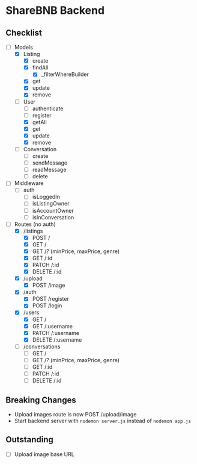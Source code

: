 # ShareBNB Backend

## Checklist

- [ ] Models
    - [X] Listing
        - [X] create
        - [X] findAll
            - [X] _filterWhereBuilder
        - [X] get
        - [X] update
        - [X] remove
    - [ ] User
        - [ ] authenticate
        - [ ] register
        - [X] getAll
        - [X] get
        - [X] update
        - [X] remove
    - [ ] Conversation
        - [ ] create
        - [ ] sendMessage
        - [ ] readMessage
        - [ ] delete

- [ ] Middleware
    - [ ] auth
        - [ ] isLoggedIn
        - [ ] isListingOwner
        - [ ] isAccountOwner
        - [ ] isInConversation

- [ ] Routes (no auth)
    - [X] /listings
        - [X] POST /
        - [X] GET /
        - [X] GET /? (minPrice, maxPrice, genre)
        - [X] GET /:id
        - [X] PATCH /:id
        - [X] DELETE /:id
    - [X] /upload
        - [X] POST /image
    - [X] /auth
        - [X] POST /register
        - [X] POST /login
    - [X] /users
        - [X] GET /
        - [X] GET /:username
        - [X] PATCH /:username
        - [X] DELETE /:username
    - [ ] /conversations
        - [ ] GET /
        - [ ] GET /? (minPrice, maxPrice, genre)
        - [ ] GET /:id
        - [ ] PATCH /:id
        - [ ] DELETE /:id

## Breaking Changes

- Upload images route is now POST /upload/image
- Start backend server with `nodemon server.js` instead of `nodemon app.js`

## Outstanding

- [ ] Upload image base URL